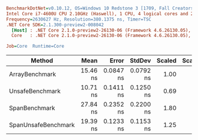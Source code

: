 ``` ini

BenchmarkDotNet=v0.10.12, OS=Windows 10 Redstone 3 [1709, Fall Creators Update] (10.0.16299.192)
Intel Core i7-4600U CPU 2.10GHz (Haswell), 1 CPU, 4 logical cores and 2 physical cores
Frequency=2630627 Hz, Resolution=380.1375 ns, Timer=TSC
.NET Core SDK=2.1.300-preview2-008042
  [Host] : .NET Core 2.1.0-preview2-26130-06 (Framework 4.6.26130.05), 64bit RyuJIT
  Core   : .NET Core 2.1.0-preview2-26130-06 (Framework 4.6.26130.05), 64bit RyuJIT

Job=Core  Runtime=Core  

```
|              Method |     Mean |     Error |    StdDev | Scaled | ScaledSD |
|-------------------- |---------:|----------:|----------:|-------:|---------:|
|      ArrayBenchmark | 15.46 ns | 0.0847 ns | 0.0792 ns |   1.00 |     0.00 |
|     UnsafeBenchmark | 10.71 ns | 0.1411 ns | 0.1250 ns |   0.69 |     0.01 |
|       SpanBenchmark | 27.84 ns | 0.2352 ns | 0.2200 ns |   1.80 |     0.02 |
| SpanUnsafeBenchmark | 19.39 ns | 0.1233 ns | 0.1153 ns |   1.25 |     0.01 |
